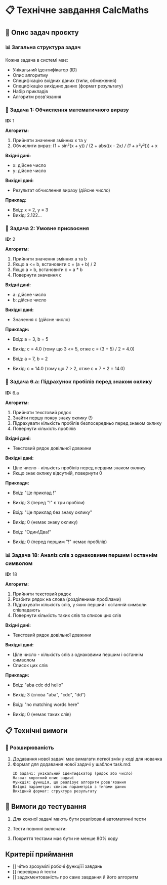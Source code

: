 # 📋 Технічне завдання CalcMaths

## 📝 Опис задач проєкту

### 📊 Загальна структура задач
Кожна задача в системі має:
- Унікальний ідентифікатор (ID)
- Опис алгоритму
- Специфікацію вхідних даних (типи, обмеження)
- Специфікацію вихідних даних (формат результату)
- Набір прикладів
- Алгоритм розв'язання

### 🧮 Задача 1: Обчислення математичного виразу
**ID:** 1

**Алгоритм:**
1. Прийняти значення змінних x та y
2. Обчислити вираз: (1 + sin²(x + y)) / (2 + abs((x - 2*x) / (1 + x²*y²))) + x

**Вхідні дані:**
- x: дійсне число
- y: дійсне число

**Вихідні дані:**
- Результат обчислення виразу (дійсне число)

**Приклад:**
- Вхід: x = 2, y = 3
- Вихід: 2.122...

### 🔢 Задача 2: Умовне присвоєння
**ID:** 2

**Алгоритм:**
1. Прийняти значення змінних a та b
2. Якщо a <= b, встановити c = (a + b) / 2
3. Якщо a > b, встановити c = a * b
4. Повернути значення c

**Вхідні дані:**
- a: дійсне число
- b: дійсне число

**Вихідні дані:**
- Значення c (дійсне число)

**Приклади:**
- Вхід: a = 3, b = 5
- Вихід: c = 4.0 (тому що 3 <= 5, отже c = (3 + 5) / 2 = 4.0)

- Вхід: a = 7, b = 2
- Вихід: c = 14.0 (тому що 7 > 2, отже c = 7 * 2 = 14.0)

### 📏 Задача 6.a: Підрахунок пробілів перед знаком оклику
**ID:** 6.a

**Алгоритм:**
1. Прийняти текстовий рядок
2. Знайти першу появу знаку оклику (!)
3. Підрахувати кількість пробілів безпосередньо перед знаком оклику
4. Повернути кількість пробілів

**Вхідні дані:**
- Текстовий рядок довільної довжини

**Вихідні дані:**
- Ціле число - кількість пробілів перед першим знаком оклику
- Якщо знак оклику відсутній, повернути 0

**Приклади:**
- Вхід: "Це приклад   !"
- Вихід: 3 (перед "!" є три пробіли)

- Вхід: "Це приклад без знаку оклику"
- Вихід: 0 (немає знаку оклику)

- Вхід: "Один!Два!"
- Вихід: 0 (перед першим "!" немає пробілів)

### 📊 Задача 18: Аналіз слів з однаковими першим і останнім символом
**ID:** 18

**Алгоритм:**
1. Прийняти текстовий рядок
2. Розбити рядок на слова (розділеними пробілами)
3. Підрахувати кількість слів, у яких перший і останній символи співпадають
4. Повернути кількість таких слів та список цих слів

**Вхідні дані:**
- Текстовий рядок довільної довжини

**Вихідні дані:**
- Ціле число - кількість слів з однаковими першим і останнім символом
- Список цих слів

**Приклади:**
- Вхід: "aba cdc dd hello"
- Вихід: 3 (слова "aba", "cdc", "dd")

- Вхід: "no matching words here"
- Вихід: 0 (немає таких слів)

## 📋 Технічні вимоги




### 🔧 Розширюваність
1. Додавання нової задачі має вимагати легкої змін у коді для новачка
2. Формат для додавання нової задачі у шаблон task.md:
   ```
   ID задачі: унікальний ідентифікатор (рядок або число)
   Назва: короткий опис задачі
   Функція: функція, що реалізує алгоритм розв'язання
   Вхідні параметри: список параметрів з типами даних
   Вихідний формат: структура результату
   ```

## 🧪 Вимоги до тестування
1. Для кожної задачі мають бути реалізовані автоматичні тести
2. Тести повинні включати:

3. Покриття тестами має бути не менше 80% коду

## Критерії приймання

- [] чітко зрозумілі робочі функціїї завдань
- [] перевірка й тести
- [] задокментованість про саме завдання й його алгоритм
